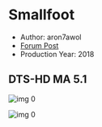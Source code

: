 # Smallfoot

* Author: aron7awol
* [Forum Post](https://www.avsforum.com/threads/bass-eq-for-filtered-movies.2995212/post-57241326)
* Production Year: 2018

## DTS-HD MA 5.1

![img 0](https://i.imgur.com/DNNKNYY.jpg)

![img 0](https://i.imgur.com/xmFuqKJ.jpg)

